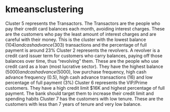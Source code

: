 # kmeansclustering

Cluster 5 represents the Transactors. The Transactors are the people who pay their credit card balances each month, avoiding interest charges. These are the customers who pay the least amount of interest charges and are careful with their money. This is the cluster with the lowest balance ($104) and cash advance ($303) transactions and the percentage of full payment is around 23%
Cluster 2 represents the revolvers. A revolver is a credit card issuer term for customers who carry balances, paying off those balances over time, thus “revolving” them. These are the people who use credit card as a loan (most lucrative sector). They have the highest balance ($5000) and cash advance ($5000), low purchase frequency, high cash advance frequency (0.5), high cash advance transactions (16) and low percentage of full payment (3%)
Cluster 6 represents the VIP/Prime customers. They have a high credit limit $16K and highest percentage of full payment. The bank should target them to increase their credit limit and spending habits
Cluster 7 has the customers with low tenure. These are the customers with less than 7 years of tenure and very low balance.
